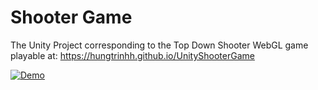 # Shooter Game


The Unity Project corresponding to the Top Down Shooter WebGL game playable at: https://hungtrinhh.github.io/UnityShooterGame


[![Demo]()](https://www.youtube.com/watch?v=NSDhX8c_lns&ab_channel=H%C3%B9ngTr%E1%BB%8Bnh)
